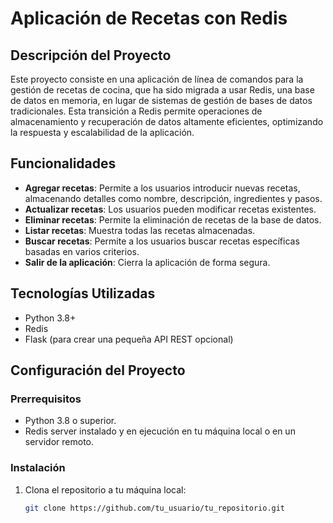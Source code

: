 # Aplicación de Recetas con Redis

## Descripción del Proyecto
Este proyecto consiste en una aplicación de línea de comandos para la gestión de recetas de cocina, que ha sido migrada a usar Redis, una base de datos en memoria, en lugar de sistemas de gestión de bases de datos tradicionales. Esta transición a Redis permite operaciones de almacenamiento y recuperación de datos altamente eficientes, optimizando la respuesta y escalabilidad de la aplicación.

## Funcionalidades
- **Agregar recetas**: Permite a los usuarios introducir nuevas recetas, almacenando detalles como nombre, descripción, ingredientes y pasos.
- **Actualizar recetas**: Los usuarios pueden modificar recetas existentes.
- **Eliminar recetas**: Permite la eliminación de recetas de la base de datos.
- **Listar recetas**: Muestra todas las recetas almacenadas.
- **Buscar recetas**: Permite a los usuarios buscar recetas específicas basadas en varios criterios.
- **Salir de la aplicación**: Cierra la aplicación de forma segura.

## Tecnologías Utilizadas
- Python 3.8+
- Redis
- Flask (para crear una pequeña API REST opcional)

## Configuración del Proyecto

### Prerrequisitos
- Python 3.8 o superior.
- Redis server instalado y en ejecución en tu máquina local o en un servidor remoto.

### Instalación
1. Clona el repositorio a tu máquina local:
   ```bash
   git clone https://github.com/tu_usuario/tu_repositorio.git
